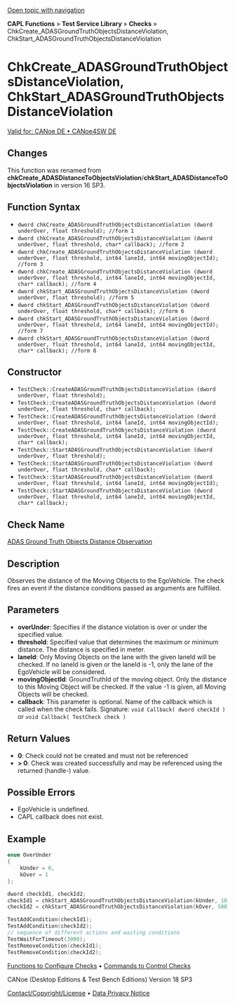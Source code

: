 [Open topic with navigation](../../../../../CANoeDEFamily.htm#Topics/CAPLFunctions/Test/Functions/CAPLfunctionChkCreateADASGroundTruthObjectsDistanceViolation.md)

**CAPL Functions** » **Test Service Library** » **Checks** » ChkCreate_ADASGroundTruthObjectsDistanceViolation, ChkStart_ADASGroundTruthObjectsDistanceViolation

# ChkCreate_ADASGroundTruthObjectsDistanceViolation, ChkStart_ADASGroundTruthObjectsDistanceViolation

[Valid for: CANoe DE • CANoe4SW DE](../../../Shared/FeatureAvailability.md)

## Changes

This function was renamed from **chkCreate_ADASDistanceToObjectsViolation**/**chkStart_ADASDistanceToObjectsViolation** in version 16 SP3.

## Function Syntax

- `dword chkCreate_ADASGroundTruthObjectsDistanceViolation (dword underOver, float threshold); //form 1`
- `dword chkCreate_ADASGroundTruthObjectsDistanceViolation (dword underOver, float threshold, char* callback); //form 2`
- `dword chkCreate_ADASGroundTruthObjectsDistanceViolation (dword underOver, float threshold, int64 laneId, int64 movingObjectId); //form 3`
- `dword chkCreate_ADASGroundTruthObjectsDistanceViolation (dword underOver, float threshold, int64 laneId, int64 movingObjectId, char* callback); //form 4`
- `dword chkStart_ADASGroundTruthObjectsDistanceViolation (dword underOver, float threshold); //form 5`
- `dword chkStart_ADASGroundTruthObjectsDistanceViolation (dword underOver, float threshold, char* callback); //form 6`
- `dword chkStart_ADASGroundTruthObjectsDistanceViolation (dword underOver, float threshold, int64 laneId, int64 movingObjectId); //form 7`
- `dword chkStart_ADASGroundTruthObjectsDistanceViolation (dword underOver, float threshold, int64 laneId, int64 movingObjectId, char* callback); //form 8`

## Constructor

- `TestCheck::CreateADASGroundTruthObjectsDistanceViolation (dword underOver, float threshold);`
- `TestCheck::CreateADASGroundTruthObjectsDistanceViolation (dword underOver, float threshold, char* callback);`
- `TestCheck::CreateADASGroundTruthObjectsDistanceViolation (dword underOver, float threshold, int64 laneId, int64 movingObjectId);`
- `TestCheck::CreateADASGroundTruthObjectsDistanceViolation (dword underOver, float threshold, int64 laneId, int64 movingObjectId, char* callback);`
- `TestCheck::StartADASGroundTruthObjectsDistanceViolation (dword underOver, float threshold);`
- `TestCheck::StartADASGroundTruthObjectsDistanceViolation (dword underOver, float threshold, char* callback);`
- `TestCheck::StartADASGroundTruthObjectsDistanceViolation (dword underOver, float threshold, int64 laneId, int64 movingObjectId);`
- `TestCheck::StartADASGroundTruthObjectsDistanceViolation (dword underOver, float threshold, int64 laneId, int64 movingObjectId, char* callback);`

## Check Name

[ADAS Ground Truth Objects Distance Observation](../../../TestCommands/CheckDescriptions/CDADASGroundTruthObjectsDistanceObservation.md)

## Description

Observes the distance of the Moving Objects to the EgoVehicle. The check fires an event if the distance conditions passed as arguments are fulfilled.

## Parameters

- **overUnder**: Specifies if the distance violation is over or under the specified value.
- **threshold**: Specified value that determines the maximum or minimum distance. The distance is specified in meter.
- **laneId**: Only Moving Objects on the lane with the given laneId will be checked. If no laneId is given or the laneId is -1, only the lane of the EgoVehicle will be considered.
- **movingObjectId**: GroundTruthId of the moving object. Only the distance to this Moving Object will be checked. If the value -1 is given, all Moving Objects will be checked.
- **callback**: This parameter is optional. Name of the callback which is called when the check fails. Signature: `void Callback( dword checkId )` or `void Callback( TestCheck check )`

## Return Values

- **0**: Check could not be created and must not be referenced
- **> 0**: Check was created successfully and may be referenced using the returned (handle-) value.

## Possible Errors

- EgoVehicle is undefined.
- CAPL callback does not exist.

## Example

```cpp
enum OverUnder
{
    kUnder = 0,
    kOver = 1
};

dword checkId1, checkId2;
checkId1 = chkStart_ADASGroundTruthObjectsDistanceViolation(kUnder, 10.0); // distance under 10m to EgoVehicle of any Moving Object will trigger the check
checkId2 = chkStart_ADASGroundTruthObjectsDistanceViolation(kOver, 500.0, 2, 100); // distance over 500m from EgoVehicle to Moving Object with ID 100 on lane with ID 2 will trigger the check

TestAddCondition(checkId1);
TestAddCondition(checkId2);
// sequence of different actions and waiting conditions
TestWaitForTimeout(3000);
TestRemoveCondition(checkId1);
TestRemoveCondition(checkId2);
```

[Functions to Configure Checks](../CAPLfunctionsTSLConfigurationFunctions.md) • [Commands to Control Checks](../CAPLfunctionsTSLCheckControlCommands.md)

CANoe (Desktop Editions & Test Bench Editions) Version 18 SP3

[Contact/Copyright/License](../../../Shared/ContactCopyrightLicense.md) • [Data Privacy Notice](https://www.vector.com/int/en/company/get-info/privacy-policy/)
